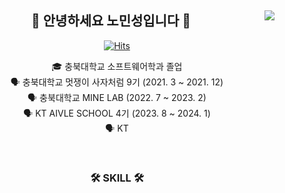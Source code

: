 <div align="center">
  
  <img align="right" src="http://mazassumnida.wtf/api/v2/generate_badge?boj=wjddmadl97"/>
  
## 👋 안녕하세요 노민성입니다 👋 
  

  [![Hits](https://hits.seeyoufarm.com/api/count/incr/badge.svg?url=https%3A%2F%2Fgithub.com%2Fmaatanyy%2F&count_bg=%233D5AC8&title_bg=%23555555&icon=mailchimp.svg&icon_color=%23E7E7E7&title=hits&edge_flat=false)](https://hits.seeyoufarm.com)

  

  🎓 충북대학교 소프트웨어학과 졸업  <br>
  🗣 충북대학교 멋쟁이 사자처럼 9기 (2021. 3 ~ 2021. 12) <br>
  🗣 충북대학교 MINE LAB (2022. 7 ~ 2023. 2) <br>
  🗣 KT AIVLE SCHOOL 4기 (2023. 8 ~ 2024. 1) <br>
  🗣 KT

  <br>
 
</div>


<div align="center">
  
  
  ### 🛠 SKILL 🛠
 

 
</div>
